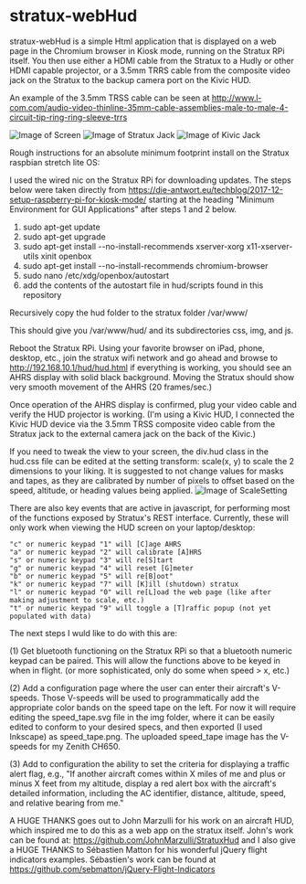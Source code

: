 # stratux-webHud

stratux-webHud is a simple Html application that is displayed on a web page in the Chromium browser in Kiosk mode, running on the Stratux RPi itself.  You then use either a HDMI cable from the Stratux to a Hudly or other HDMI capable projector, or a 3.5mm TRRS cable from the composite video jack on the Stratux to the backup camera port on the Kivic HUD.   

An example of the 3.5mm  TRSS cable can be seen at http://www.l-com.com/audio-video-thinline-35mm-cable-assemblies-male-to-male-4-circuit-tip-ring-ring-sleeve-trrs


![Image of Screen](https://github.com/N129BZ/stratux-webHud/blob/master/bankScreenshot.png)
![Image of Stratux Jack](https://github.com/N129BZ/stratux-webHud/blob/master/PluggedIntoRPi.jpg)
![Image of Kivic Jack](https://github.com/N129BZ/stratux-webHud/blob/master/PluggedIntoKivic.jpg)

Rough instructions for an absolute minimum footprint install on the Stratux raspbian stretch lite OS:

I used the wired nic on the Stratux RPi for downloading updates. The steps below were taken directly from https://die-antwort.eu/techblog/2017-12-setup-raspberry-pi-for-kiosk-mode/  starting at the heading "Minimum Environment for GUI Applications" after steps 1 and 2 below.

   1. sudo apt-get update
   2. sudo apt-get upgrade
   3. sudo apt-get install --no-install-recommends xserver-xorg x11-xserver-utils xinit openbox
   4. sudo apt-get install --no-install-recommends chromium-browser
   5. sudo nano /etc/xdg/openbox/autostart
   6. add the contents of the autostart file in hud/scripts found in this repository
 
Recursively copy the hud folder to the stratux folder /var/www/
 
This should give you /var/www/hud/ and its subdirectories css, img, and js.
 
Reboot the Stratux RPi.  Using your favorite browser on iPad, phone, desktop, etc., join the stratux wifi network and go ahead and browse to http://192.168.10.1/hud/hud.html if everything is working, you should see an AHRS display with solid black background. Moving the Stratux should show very smooth movement of the AHRS (20 frames/sec.)
 
Once operation of the AHRS display is confirmed, plug your video cable and verify the HUD projector is working. (I'm using a Kivic HUD, I connected the Kivic HUD device via the 3.5mm TRSS composite video cable from the Stratux jack to the external camera jack on the back of the Kivic.)

If you need to tweak the view to your screen, the div.hud class in the hud.css file can be edited at the setting transform: scale(x, y)
to scale the 2 dimensions to your liking. It is suggested to not change values for masks and tapes, as they are calibrated by number of pixels to offset based on the speed, altitude, or heading values being applied.
![Image of ScaleSetting](https://github.com/N129BZ/stratux-webHud/blob/master/scalesetting.png)

There are also key events that are active in javascript, for performing most of the functions exposed by Stratux's REST interface. Currently, these will only work when viewing the HUD screen on your laptop/desktop:

    "c" or numeric keypad "1" will [C]age AHRS
    "a" or numeric keypad "2" will calibrate [A]HRS
    "s" or numeric keypad "3" will re[S]tart
    "g" or numeric keypad "4" will reset [G]meter
    "b" or numeric keypad "5" will re[B]oot"
    "k" or numeric keypad "7" will [K]ill (shutdown) stratux
    "l" or numeric keypad "0" will re[L]oad the web page (like after making adjustment to scale, etc.)
    "t" or numeric keypad "9" will toggle a [T]raffic popup (not yet populated with data)  
        
The next steps I wuld like to do with this are:

(1) Get bluetooth functioning on the Stratux RPi so that a bluetooth numeric keypad can be paired. This will allow the functions above to be keyed in when in flight. (or more sophisticated, only do some when speed > x, etc.) 

(2) Add a configuration page where the user can enter their aircraft's V-speeds. Those V-speeds will be used to programmatically add the appropriate color bands on the speed tape on the left.  For now it will require editing the speed_tape.svg file in the img folder, where it can be easily edited to conform to your desired specs, and then exported (I used Inkscape) as speed_tape.png. The uploaded speed_tape image has the V-speeds for my Zenith CH650.

(3) Add to configuration the ability to set the criteria for displaying a traffic alert flag, e.g., "If another aircraft comes within X miles of me and plus or minus X feet from my altitude, display a red alert box with the aircraft's detailed information, including the AC identifier, distance, altitude, speed, and relative bearing from me."  

A HUGE THANKS goes out to John Marzulli for his work on an aircraft HUD, which inspired me to do this as a web app on the stratux itself. John's work can be found at: https://github.com/JohnMarzulli/StratuxHud and I also give a HUGE THANKS to Sébastien Matton for his wonderful jQuery flight indicators examples. Sébastien's work can be found at https://github.com/sebmatton/jQuery-Flight-Indicators
